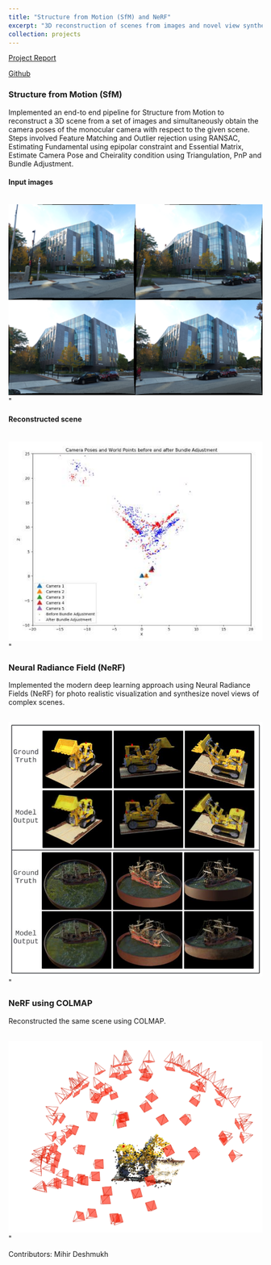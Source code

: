 ```yaml
---
title: "Structure from Motion (SfM) and NeRF"
excerpt: "3D reconstruction of scenes from images and novel view synthesis.<br/><img src='/images/colmap_nerf_merge.png' width='700'/>"
collection: projects
---
```


[Project Report](https://pear.wpi.edu/img/teaching/rbe549/spring2024/studentoutputs/p2ph2/group6.pdf)

[Github](https://github.com/Mihir-Deshmukh/SfM_NeRF/tree/main)

### Structure from Motion (SfM)

Implemented an end-to end pipeline for Structure from Motion to reconstruct a 3D scene from a set of images and simultaneously
obtain the camera poses of the monocular camera with respect to the given scene. Steps involved Feature Matching and Outlier
rejection using RANSAC, Estimating Fundamental using epipolar constraint and Essential Matrix, Estimate Camera Pose and
Cheirality condition using Triangulation, PnP and Bundle Adjustment. 

#### Input images

<br/><img src='/images/sfm_merged_4.png' width='600'/>"

#### Reconstructed scene

<br/><img src='/images/sfm.png' width='600'/>"

### Neural Radiance Field (NeRF)

Implemented the modern deep learning approach using Neural Radiance Fields (NeRF) for photo realistic visualization
and synthesize novel views of complex scenes.

<br/><img src='/images/nerf1.png' width='600'/>"

### NeRF using COLMAP

Reconstructed the same scene using COLMAP.

<br/><img src='/images/colmap.png' width='600'/>"

Contributors: Mihir Deshmukh

